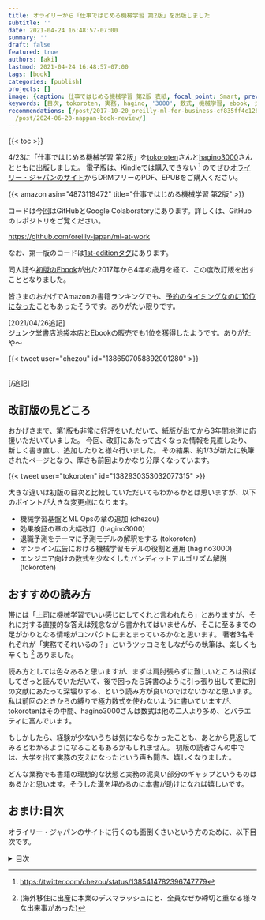 ```yaml
---
title: オライリーから「仕事ではじめる機械学習 第2版」を出版しました
subtitle: ''
date: 2021-04-24 16:48:57-07:00
summary: ''
draft: false
featured: true
authors: [aki]
lastmod: 2021-04-24 16:48:57-07:00
tags: [book]
categories: [publish]
projects: []
image: {caption: 仕事ではじめる機械学習 第2版 表紙, focal_point: Smart, preview_only: false}
keywords: [目次, tokoroten, 実務, hagino, '3000', 数式, 機械学習, ebook, ジャパン, オライリー]
recommendations: [/post/2017-10-20_oreilly-ml-for-business-cf835ff4c128/, /post/2017-04-08-docker-imagewoyong-yi-sitewindows-slash-macosdesumuzunitong-ren-zhi-wozuo-tutahua-sphinxbian/,
  /post/2024-06-20-nappan-book-review/]
---
```

{{< toc >}}

4/23に「仕事ではじめる機械学習 第2版」を[tokoroten](https://twitter.com/torkoroten)さんと[hagino3000](https://twitter.com/hagino3000)さんとともに出版しました。
電子版は、Kindleでは購入できない [^2] のでぜひ[オライリー・ジャパンのサイト](https://www.oreilly.co.jp/books/9784873119472/)からDRMフリーのPDF、EPUBをご購入ください。

[^2]: https://twitter.com/chezou/status/1385414782396747779

{{< amazon asin="4873119472" title="仕事ではじめる機械学習 第2版" >}}

コードは今回はGitHubとGoogle Colaboratoryにあります。詳しくは、GitHubのレポジトリをご覧ください。

https://github.com/oreilly-japan/ml-at-work

なお、第一版のコードは[1st-editionタグ](https://github.com/oreilly-japan/ml-at-work/tree/1st-edition)にあります。

同人誌や[初版のEbook](https://chezo.uno/post/2017-10-20_oreilly-ml-for-business-cf835ff4c128/)が出た2017年から4年の歳月を経て、この度改訂版を出すこととなりました。

皆さまのおかげでAmazonの書籍ランキングでも、[予約のタイミングなのに10位になった](http://twitter.com/soaredbooks/status/1382676299899019272)こともあったそうです。ありがたい限りです。

\[2021/04/26追記]\
ジュンク堂書店池袋本店とEbookの販売でも1位を獲得したようです。ありがたや〜

{{<  tweet user="chezou" id="1386507058892001280" >}}

\
\[/追記]

## 改訂版の見どころ

おかげさまで、第1版も非常に好評をいただいて、紙版が出てから3年間地道に応援いただいていました。
今回、改訂にあたって古くなった情報を見直したり、新しく書き直し、追加したりと様々行いました。
その結果、約1/3が新たに執筆されたページとなり、厚さも前回よりかなり分厚くなっています。

{{< tweet user="tokoroten" id="1382930353032077315" >}}

大きな違いは初版の目次と比較していただいてもわかるかとは思いますが、以下のポイントが大きな変更点になります。

* 機械学習基盤とML Opsの章の追加 (chezou)
* 効果検証の章の大幅改訂（hagino3000）
* 退職予測をテーマに予測モデルの解釈をする (tokoroten)
* オンライン広告における機械学習モデルの役割と運用 (hagino3000)
* エンジニア向けの数式を少なくしたバンディットアルゴリズム解説 (tokoroten)

## おすすめの読み方

帯には「上司に機械学習でいい感じにしてくれと言われたら」とありますが、それに対する直接的な答えは残念ながら書かれてはいませんが、そこに至るまでの足がかりとなる情報がコンパクトにまとまっているかなと思います。
著者3名それぞれが「実務でそれいるの？」というツッコミをしながらの執筆は、楽しくも辛くも [^1] ありました。

[^1]: (海外移住に出産に本業のデスマラッシュにと、全員なぜか締切と重なる様々な出来事があった)

読み方としては色々あると思いますが、まずは肩肘張らずに難しいところは飛ばしてざっと読んでいただいて、後で困ったら辞書のように引っ張り出して更に別の文献にあたって深堀りする、という読み方が良いのではないかなと思います。
私は前回のときからの縛りで極力数式を使わないように書いていますが、tokorotenはその中間、hagino3000さんは数式は他の二人より多め、とバラエティに富んでいます。

もしかしたら、経験が少ないうちは気にならなかったことも、あとから見返してみるとわかるようになることもあるかもしれません。
初版の読者さんの中では、大学を出て実務の支えになったという声も聞き、嬉しくなりました。

どんな業務でも書籍の理想的な状態と実務の泥臭い部分のギャップというものはあるかと思います。そうした溝を埋めるのに本書が助けになれば嬉しいです。

## おまけ:目次

オライリー・ジャパンのサイトに行くのも面倒くさいという方のために、以下目次です。

<details>
<summary>目次</summary>

```text
まえがき

第I部

1章　機械学習プロジェクトのはじめ方
    1.1　機械学習はどのように使われるのか
    1.2　機械学習プロジェクトの流れ
        1.2.1　ビジネス課題を機械学習の課題に定式化する
        1.2.2　類似の課題を、論文を中心にサーベイする
        1.2.3　機械学習をしなくて良い方法を考える
        1.2.4　システム設計を考える
        1.2.5　特徴量、教師データとログの設計をする
        1.2.6　実データの収集と前処理をする
        1.2.7　探索的データ分析とアルゴリズムを選定する
        1.2.8　学習、パラメータチューニング
        1.2.9　システムに組み込む
    1.3　実システムにおける機械学習の問題点への対処方法
        1.3.1　人手でゴールドスタンダードを用意して、予測性能のモニタリングをする
        1.3.2　予測モデルをモジュール化してアルゴリズムのA/Bテストができるようにする
        1.3.3　モデルのバージョン管理をして、いつでも切り戻し可能にする
        1.3.4　データ処理のパイプラインごと保存する
        1.3.5　開発/本番環境の言語/フレームワークを揃える
    1.4　機械学習を含めたシステムを成功させるには
    1.5　この章のまとめ

2章　機械学習で何ができる？
    2.1　どのアルゴリズムを選ぶべきか？
    2.2　分類
        2.2.1　パーセプトロン
        2.2.2　ロジスティック回帰
        2.2.3　SVM
        2.2.4　ニューラルネットワーク
        2.2.5　k-NN
        2.2.6　決定木、ランダムフォレスト、GBDT
    2.3　回帰
        2.3.1　線形回帰の仕組み
    2.4　クラスタリング・次元削減
        2.4.1　クラスタリング
        2.4.2　次元削減
    2.5　その他
        2.5.1　推薦
        2.5.2　異常検知
        2.5.3　頻出パターンマイニング
        2.5.4　強化学習
    2.6　この章のまとめ

3章　学習結果を評価するには
    3.1　分類の評価
        3.1.1　正解率を使えば良いのか？
        3.1.2　データ数の偏りを考慮する適合率と再現率
        3.1.3　F値でバランスの良い性能を見る
        3.1.4　混同行列を知る
        3.1.5　多クラス分類の平均の取り方: マイクロ平均、マクロ平均
        3.1.6　ROC曲線とAUC
        3.1.7　分類モデルを比較する
    3.2　回帰の評価
        3.2.1　平均二乗誤差
        3.2.2　決定係数
    3.3　機械学習を組み込んだシステムのA/Bテスト
    3.4　この章のまとめ

4章　システムに機械学習を組み込む
    4.1　システムに機械学習を含める流れ
    4.2　システム設計
        4.2.1　混乱しやすい「バッチ処理」と「バッチ学習」
        4.2.2　バッチ処理で学習、予測、予測結果をDB経由でサービングする
        4.2.3　バッチ処理で学習、リアルタイム処理で予測、予測結果をAPI経由でサービングする
        4.2.4　バッチ処理で学習、エッジのリアルタイム処理で予測する
        4.2.5　リアルタイム処理で学習をする
        4.2.6　各パターンのまとめ
    4.3　教師データを取得するためのログ設計
        4.3.1　特徴量や教師データに使いうる情報
        4.3.2　ログを保持する場所
        4.3.3　ログを設計する上での注意点
    4.4　この章のまとめ

5章　学習のためのリソースを収集する
    5.1　学習のためのリソースの取得方法
    5.2　公開されたデータセットやモデルを活用する
    5.3　開発者自身が教師データを作る
    5.4　同僚や友人などにデータ入力してもらう
    5.5　クラウドソーシングを活用する
    5.6　サービスに組み込み、ユーザーに入力してもらう
    5.7　この章のまとめ

6章　継続的トレーニングをするための機械学習基盤
    6.1　機械学習システム特有の難しさ
        6.1.1　データサイエンティストvs ソフトウェアエンジニア
        6.1.2　同一の予測結果を得る難しさ
        6.1.3　継続的トレーニングとサービングの必要性
    6.2　継続的トレーニングとML Ops
        6.2.1　リリースのアジリティを上げるための機械学習基盤
        6.2.2　ML Ops：機械学習基盤におけるCI/CD/CTを目指す取り組み
    6.3　機械学習基盤のステップ
        6.3.1　共通の実験環境
        6.3.2　予測結果のサービング
        6.3.3　学習、予測共通の処理のパイプライン化
        6.3.4　モデルの継続的学習・デプロイ
    6.4　予測結果のサービングを継続し続けるために
        6.4.1　監視・モニタリング
        6.4.2　定期的なテスト
    6.5　この章のまとめ

7章　効果検証：機械学習にもとづいた施策の成果を判断する
    7.1　効果検証の概要
        7.1.1　ビジネス指標（メトリクス）を用いた施策の評価
        7.1.2　施策実行後の効果検証の重要性
        7.1.3　オフライン検証とオンライン検証
        7.1.4　指標の選定
    7.2　因果効果の推定
        7.2.1　相関関係と因果関係の区別
        7.2.2　ルービンの因果モデル
        7.2.3　セレクションバイアスによるみせかけの効果
        7.2.4　ランダム化比較試験
        7.2.5　過去との比較で判断するのは難しい
    7.3　仮説検定の枠組み
        7.3.1　なぜ仮説検定なのか
        7.3.2　コインは歪んでいるか
        7.3.3　獲得ユーザーの継続利用率の比較
        7.3.4　差の信頼区間を求める
        7.3.5　偽陽性と偽陰性
        7.3.6　p値ハック
    7.4　A/Bテストの設計と実施
        7.4.1　2 群の抽出と標本サイズ
        7.4.2　継続的なA/Bテストと終了判定
        7.4.3　A/Aテストによる均質さの確認
        7.4.4　施策同士の相互作用に注意
        7.4.5　A/Bテストの仕組み作り
    7.5　オフライン検証
        7.5.1　ビジネス指標を使った予測モデルの評価
        7.5.2　反実仮想の扱い
        7.5.3　Off Policy Evaluation
    7.6　A/Bテストができないとき
        7.6.1　観察データを使った効果検証
    7.7　この章のまとめ
    7.8　こぼれ話：絶対に成功するA/Bテスト、A/Bテストの母集団ハック
        7.8.1　母集団コントロールによるA/Bテストのハック
        7.8.2　休眠顧客へのアプローチ
        7.8.3　バックボタンハック
        7.8.4　母集団ハックを見抜く
        7.8.5　休眠顧客を使った低リスク実験による成功事例の積み上げ

8章　機械学習のモデルを解釈する
    8.1　Google Colaboratory にインストールされているライブラリをバージョンアップする
    8.2　学習用のファイルをアップロードして確認する
    8.3　線形回帰の係数から原因を読み解く
    8.4　ロジスティック回帰の係数から原因を読み解く
    8.5　回帰係数のp値を求める
    8.6　決定木の可視化から原因を読み解く
    8.7　ランダムフォレストのFeature Importance の可視化
    8.8　SHAPによる寄与の可視化
    8.9　従業員満足度をSHAPで可視化する
    8.10　この章のまとめ

第II部

9章　Kickstarterの分析、機械学習を使わないという選択肢
    9.1　Kickstarter のAPIを調査する
    9.2　Kickstarter のクローラーを作成する
    9.3　JSONデータをCSVに変換する
    9.4　Excel で軽く眺めてみる
    9.5　ピボットテーブルで色々と眺めてみる
    9.6　達成したのにキャンセルされたプロジェクトを見てみる
    9.7　国別に見てみる
    9.8　レポートを作る
    9.9　今後行いたいこと
    9.10　この章のまとめ

10章　Uplift Modelingによるマーケティング資源の効率化
    10.1　Uplift Modelingの四象限のセグメント
    10.2　A/Bテストの拡張を通じたUplift Modelingの概要
    10.3　Uplift Modelingのためのデータセット生成
    10.4　2 つの予測モデルを利用したUplift Modeling
    10.5　Uplift Modelingの評価方法、AUUC
    10.6　実践的な問題での活用
    10.7　Uplift Modelingを本番投入するには
    10.8　この章のまとめ

11章　バンディットアルゴリズムによる強化学習入門
    11.1　バンディットアルゴリズムの用語の整理
    11.2　確率分布の考え方
    11.3　事後分布の考え方
    11.4　事後分布の信用区間上限を用いた実装例
    11.5　UCB1
    11.6　確率的なバンディットアルゴリズム
        11.6.1　Softmax 法
        11.6.2　Thompson Sampling 法
    11.7　各種バンディットアルゴリズムの比較
    11.8　文脈付き多腕バンディットのブートストラップ法による実装
    11.9　現実の問題での課題
        11.9.1　報酬が届くのに時間がかかる
        11.9.2　オフライン実験するためのログデータがバンディットによって偏っている
        11.9.3　有効なアームは流行の移り変わりで時間変化する
        11.9.4　最善なアームが最適ではないことがある、多様性の価値
        11.9.5　アームが途中から追加される
    11.10　バンディットアルゴリズムと、A/Bテスト、Uplift Modelingの関係性
    11.11　この章のまとめ

12章　オンライン広告における機械学習
    12.1　オンライン広告のビジネス設定
        12.1.1　広告枠の売買
        12.1.2　DSPの行動方策
        12.1.3　ファーストプライスオークションの特徴
        12.1.4　入札の流れ
    12.2　問題の定式化
        12.2.1　市場価格と勝率
        12.2.2　効用（Utility）
    12.3　予測の役割と実装
        12.3.1　オーディエンスのレスポンス予測
        12.3.2　勝率（市場価格）の予測
    12.4　広告配信ログの特徴
        12.4.1　フィードバックループ
        12.4.2　不均衡データ
        12.4.3　カーディナリティの大きなカテゴリ変数
        12.4.4　打ち切りデータ
    12.5　機械学習予測モデルの運用
        12.5.1　予測を外したときの対処
        12.5.2　継続的なモデルの訓練
    12.6　この章のまとめ

あとがき
参考文献
索引
```

</details>

